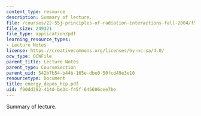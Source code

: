 ```yaml
---
content_type: resource
description: Summary of lecture.
file: /courses/22-55j-principles-of-radiation-interactions-fall-2004/f90dd392414dbe3cf45f645606cee7be_energy_depos_hcp.pdf
file_size: 249321
file_type: application/pdf
learning_resource_types:
- Lecture Notes
license: https://creativecommons.org/licenses/by-nc-sa/4.0/
ocw_type: OCWFile
parent_title: Lecture Notes
parent_type: CourseSection
parent_uid: 542b7b54-b44b-165e-dbe0-50fcd49e3e10
resourcetype: Document
title: energy_depos_hcp.pdf
uid: f90dd392-414d-be3c-f45f-645606cee7be
---
```

Summary of lecture.